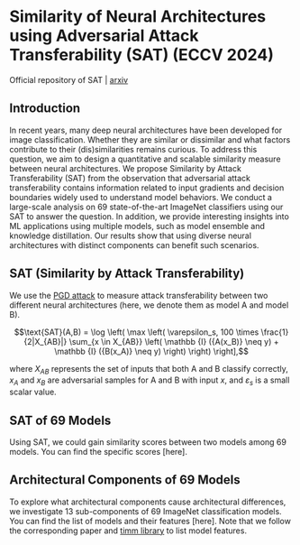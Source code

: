 # Similarity of Neural Architectures using Adversarial Attack Transferability (SAT) (ECCV 2024)

Official repository of SAT | [arxiv](https://arxiv.org/abs/2210.11407)

## Introduction

In recent years, many deep neural architectures have been developed for image classification. Whether they are similar or dissimilar and what factors contribute to their (dis)similarities remains curious. To address this question, we aim to design a quantitative and scalable similarity measure between neural architectures. We propose Similarity by Attack Transferability (SAT) from the observation that adversarial attack transferability contains information related to input gradients and decision boundaries widely used to understand model behaviors. We conduct a large-scale analysis on 69 state-of-the-art ImageNet classifiers using our SAT to answer the question. In addition, we provide interesting insights into ML applications using multiple models, such as model ensemble and knowledge distillation. Our results show that using diverse neural architectures with distinct components can benefit such scenarios.

## SAT (Similarity by Attack Transferability)

We use the [PGD attack](https://arxiv.org/pdf/1706.06083) to measure attack transferability between two different neural architectures
(here, we denote them as model A and model B).

$$\text{SAT}(A,B) = \log \left( \max \left( \varepsilon_s, 100 \times
\frac{1}{2|X_{AB}|}
\sum_{x \in X_{AB}} \left( \mathbb {I} ({A(x_B)} \neq y) + \mathbb {I} ({B(x_A)} \neq y) \right) \right) \right],$$

where $X_{AB}$ represents the set of inputs that both A and B classify correctly, $x_A$ and $x_B$ are adversarial samples for A and B with 
input $x$, and $\varepsilon_s$ is a small scalar value.

## SAT of 69 Models

Using SAT, we could gain similarity scores between two models among 69 models.
You can find the specific scores [here].

## Architectural Components of 69 Models

To explore what architectural components cause architectural differences, we investigate 13 sub-components of 69 ImageNet classification models.
You can find the list of models and their features [here].
Note that we follow the corresponding paper and [timm library](https://github.com/huggingface/pytorch-image-models) to list model features.



